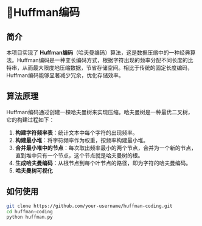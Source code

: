 # 📌Huffman编码 

## 简介

本项目实现了 **Huffman编码**（哈夫曼编码）算法，这是数据压缩中的一种经典算法。Huffman编码是一种变长编码方式，根据字符出现的频率分配不同长度的比特串，从而最大限度地压缩数据，节省存储空间。相比于传统的固定长度编码，Huffman编码能够显著减少冗余，优化存储效率。




## 算法原理

Huffman编码通过创建一棵哈夫曼树来实现压缩。哈夫曼树是一种最优二叉树，它的构建过程如下：

1. **构建字符频率表**：统计文本中每个字符的出现频率。
2. **构建最小堆**：将字符频率作为权重，按频率构建最小堆。
3. **合并最小堆中的节点**：每次取出频率最小的两个节点，合并为一个新的节点，直到堆中只有一个节点，这个节点就是哈夫曼树的根。
4. **生成哈夫曼编码**：从根节点到每个叶节点的路径，即为字符的哈夫曼编码。
5. **哈夫曼树可视化**

## 如何使用

```bash
git clone https://github.com/your-username/huffman-coding.git
cd huffman-coding
python huffman.py
